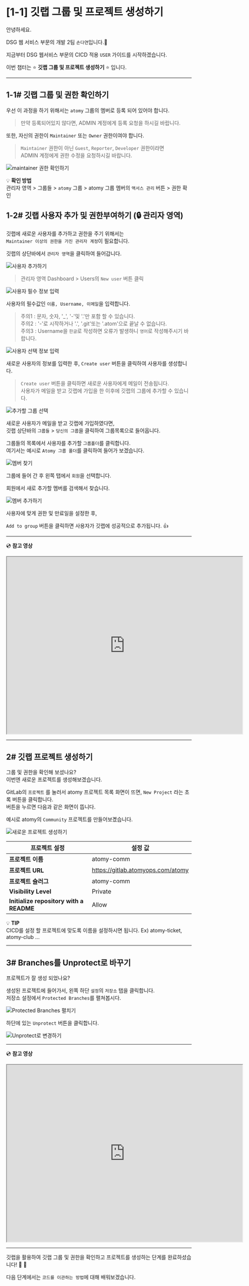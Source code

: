 # [1-1] 깃랩 그룹 및 프로젝트 생성하기

안녕하세요.  

DSG 웹 서비스 부문의 개발 2팀 `손다연`입니다.:hatched_chick:

지금부터 DSG 웹서비스 부문의 CICD 적용 `USER` 가이드를 시작하겠습니다.  

이번 챕터는 :star: **깃랩 그룹 및 프로젝트 생성하기** :star: 입니다.

---

## 1-1# 깃랩 그룹 및 권한 확인하기

우선 이 과정을 하기 위해서는 `atomy` 그룹의 멤버로 등록 되어 있어야 합니다.  
> 만약 등록되어있지 않다면, ADMIN 계정에게 등록 요청을 하시길 바랍니다.    

또한, 자신의 권한이 `Maintainer` 또는 `Owner` 권한이여야 합니다.  

> `Maintainer` 권한이 아닌 `Guest`, `Reporter`, `Developer` 권한이라면  
> ADMIN 계정에게 권한 수정을 요청하시길 바랍니다. 

![maintainer 권한 확인하기](https://user-images.githubusercontent.com/54167990/64935965-a19eb800-d88e-11e9-9d36-7c93d64352a3.PNG)

:bulb: **확인 방법**    
관리자 영역 > 그룹들 > `atomy` 그룹 > atomy 그룹 멤버의 `액서스 관리` 버튼 > 권한 확인



## 1-2# 깃랩 사용자 추가 및 권한부여하기 (:lock: 관리자 영역)

깃랩에 새로운 사용자를 추가하고 권한을 주기 위해서는     
`Maintainer 이상의 권한을 가진 관리자 계정`이 필요합니다.

깃랩의 상단바에서 `관리자 영역`을 클릭하여 들어갑니다.

![사용자 추가하기](https://user-images.githubusercontent.com/54167990/73903761-402ec280-48dd-11ea-9d9e-984abef2deb1.png)

> 관리자 영역 Dashboard > Users의 `New user` 버튼 클릭    

![사용자 필수 정보 입력](https://user-images.githubusercontent.com/54167990/73903965-dcf16000-48dd-11ea-87a3-75ffa7c20fce.png)

사용자의 필수값인 `이름, Username, 이메일`을 입력합니다.    

> 주의1 : 문자, 숫자, '_', '-'및 '.'만 포함 할 수 있습니다.       
> 주의2 : '-'로 시작하거나 '.', '.git'또는 '.atom'으로 끝날 수 없습니다.                  
> 주의3 : Username을 `한글`로 작성하면 오류가 발생하니 `영어`로 작성해주시기 바랍니다.

![사용자 선택 정보 입력](https://user-images.githubusercontent.com/54167990/73904153-86385600-48de-11ea-8888-40b795a7b8b3.png)

새로운 사용자의 정보를 입력한 후, `Create user` 버튼을 클릭하여 사용자를 생성합니다.

> `Create user` 버튼을 클릭하면 새로운 사용자에게 메일이 전송됩니다.   
> 사용자가 메일을 받고 깃랩에 가입을 한 이후에 깃랩의 그룹에 추가할 수 있습니다.


![추가할 그룹 선택](https://user-images.githubusercontent.com/54167990/73904328-0e1e6000-48df-11ea-9945-49e6eeaccaf7.png)

새로운 사용자가 메일을 받고 깃랩에 가입하였다면,    
깃랩 상단바의 `그룹들` > `당신의 그룹`을 클릭하여 그룹목록으로 들어옵니다.

그룹들의 목록에서 사용자를 추가할 `그룹폴더`를 클릭합니다.    
여기서는 예시로 `Atomy 그룹 폴더`를 클릭하여 들어가 보겠습니다.  

![멤버 찾기](https://user-images.githubusercontent.com/54167990/73904478-8f75f280-48df-11ea-9c78-c66bce543fe5.png)

그룹에 들어 간 후 왼쪽 탭에서 `회원`을 선택합니다.      

회원에서 새로 추가할 멤버를 검색해서 찾습니다.   

![멤버 추가하기](https://user-images.githubusercontent.com/54167990/73904600-e54a9a80-48df-11ea-8171-bd3883bbe5c6.png)

사용자에 맞게 권한 및 만료일을 설정한 후,

`Add to group` 버튼을 클릭하면 사용자가 깃랩에 성공적으로 추가됩니다. :thumbsup:

---

:cd: **참고 영상**
<iframe src="https://drive.google.com/file/d/11nHGwZBb7bk_zka9y5uKo6Vm2sFR0ObR/preview" width="640" height="480"></iframe>

---
## 2# 깃랩 프로젝트 생성하기

그룹 및 권한을 확인해 보셨나요?    
이번엔 새로운 프로젝트를 생성해보겠습니다.

GitLab의 `프로젝트` 를 눌러서 atomy 프로젝트 목록 화면이 뜨면, `New Project` 라는 초록 버튼을 클릭합니다.      
버튼을 누르면 다음과 같은 화면이 뜹니다.      

예시로 atomy의 `Community` 프로젝트를 만들어보곘습니다.

![새로운 프로젝트 생성하기](https://user-images.githubusercontent.com/54167990/64936553-871a0e00-d891-11e9-8224-efc9e212ffab.PNG)

프로젝트 설정 | 설정 값 
--- | ---
**프로젝트 이름** | atomy-comm 
**프로젝트 URL** | https://gitlab.atomyops.com/atomy  
**프로젝트 슬러그** | atomy-comm
**Visibility Level** | Private
**Initialize repository with a README**  | Allow


:bulb: **TIP**    
CICD를 설정 할 프로젝트에 맞도록 이름을 설정하시면 됩니다. Ex) atomy-ticket, atomy-club ...

---

## 3# Branches를 Unprotect로 바꾸기 

프로젝트가 잘 생성 되었나요?  

생성된 프로젝트에 들어가서, 왼쪽 하단 `설정`의 `저장소` 탭을 클릭합니다.   
저장소 설정에서 `Protected Branches`를 펼쳐봅시다.    

![Protected Branches 펼치기](https://user-images.githubusercontent.com/54167990/64938717-cc423e00-d899-11e9-8e21-1d1b6a42783a.PNG)

하단에 있는 `Unprotect` 버튼을 클릭합니다.

![Unprotect로 변경하기](https://user-images.githubusercontent.com/54167990/64937490-69e73e80-d895-11e9-8a3d-e83293a89256.png)

---

:cd: **참고 영상**    
<iframe src="https://drive.google.com/file/d/1AJWmm7rftx_DpdMtSRV32ReIMWbZ8p4W/preview" width="640" height="480"></iframe> 

---

깃랩을 활용하여 깃랩 그룹 및 권한을 확인하고 프로젝트를 생성하는 단계를 완료하셨습니다!   :clap:  :clap:  

다음 단계에서는 `코드를 이관하는 방법`에 대해 배워보겠습니다.  

